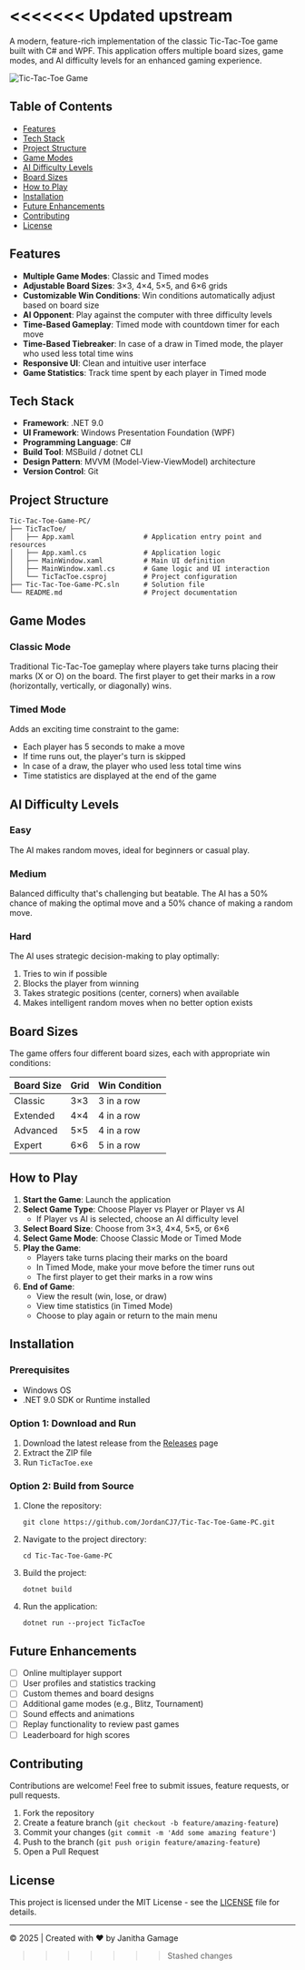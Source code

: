 
<<<<<<< Updated upstream
=======
A modern, feature-rich implementation of the classic Tic-Tac-Toe game built with C# and WPF. This application offers multiple board sizes, game modes, and AI difficulty levels for an enhanced gaming experience.

![Tic-Tac-Toe Game](https://example.com/screenshot.png) <!-- Replace with an actual screenshot -->

## Table of Contents

- [Features](#features)
- [Tech Stack](#tech-stack)
- [Project Structure](#project-structure)
- [Game Modes](#game-modes)
- [AI Difficulty Levels](#ai-difficulty-levels)
- [Board Sizes](#board-sizes)
- [How to Play](#how-to-play)
- [Installation](#installation)
- [Future Enhancements](#future-enhancements)
- [Contributing](#contributing)
- [License](#license)

## Features

- **Multiple Game Modes**: Classic and Timed modes
- **Adjustable Board Sizes**: 3×3, 4×4, 5×5, and 6×6 grids
- **Customizable Win Conditions**: Win conditions automatically adjust based on board size
- **AI Opponent**: Play against the computer with three difficulty levels
- **Time-Based Gameplay**: Timed mode with countdown timer for each move
- **Time-Based Tiebreaker**: In case of a draw in Timed mode, the player who used less total time wins
- **Responsive UI**: Clean and intuitive user interface
- **Game Statistics**: Track time spent by each player in Timed mode

## Tech Stack

- **Framework**: .NET 9.0
- **UI Framework**: Windows Presentation Foundation (WPF)
- **Programming Language**: C#
- **Build Tool**: MSBuild / dotnet CLI
- **Design Pattern**: MVVM (Model-View-ViewModel) architecture
- **Version Control**: Git

## Project Structure

```
Tic-Tac-Toe-Game-PC/
├── TicTacToe/
│   ├── App.xaml                 # Application entry point and resources
│   ├── App.xaml.cs              # Application logic
│   ├── MainWindow.xaml          # Main UI definition
│   ├── MainWindow.xaml.cs       # Game logic and UI interaction
│   └── TicTacToe.csproj         # Project configuration
├── Tic-Tac-Toe-Game-PC.sln      # Solution file
└── README.md                    # Project documentation
```

## Game Modes

### Classic Mode
Traditional Tic-Tac-Toe gameplay where players take turns placing their marks (X or O) on the board. The first player to get their marks in a row (horizontally, vertically, or diagonally) wins.

### Timed Mode
Adds an exciting time constraint to the game:
- Each player has 5 seconds to make a move
- If time runs out, the player's turn is skipped
- In case of a draw, the player who used less total time wins
- Time statistics are displayed at the end of the game

## AI Difficulty Levels

### Easy
The AI makes random moves, ideal for beginners or casual play.

### Medium
Balanced difficulty that's challenging but beatable. The AI has a 50% chance of making the optimal move and a 50% chance of making a random move.

### Hard
The AI uses strategic decision-making to play optimally:
1. Tries to win if possible
2. Blocks the player from winning
3. Takes strategic positions (center, corners) when available
4. Makes intelligent random moves when no better option exists

## Board Sizes

The game offers four different board sizes, each with appropriate win conditions:

| Board Size | Grid | Win Condition |
|------------|------|---------------|
| Classic    | 3×3  | 3 in a row    |
| Extended   | 4×4  | 4 in a row    |
| Advanced   | 5×5  | 4 in a row    |
| Expert     | 6×6  | 5 in a row    |

## How to Play

1. **Start the Game**: Launch the application
2. **Select Game Type**: Choose Player vs Player or Player vs AI
   - If Player vs AI is selected, choose an AI difficulty level
3. **Select Board Size**: Choose from 3×3, 4×4, 5×5, or 6×6
4. **Select Game Mode**: Choose Classic Mode or Timed Mode
5. **Play the Game**: 
   - Players take turns placing their marks on the board
   - In Timed Mode, make your move before the timer runs out
   - The first player to get their marks in a row wins
6. **End of Game**:
   - View the result (win, lose, or draw)
   - View time statistics (in Timed Mode)
   - Choose to play again or return to the main menu

## Installation

### Prerequisites
- Windows OS
- .NET 9.0 SDK or Runtime installed

### Option 1: Download and Run
1. Download the latest release from the [Releases](https://github.com/JordanCJ7/Tic-Tac-Toe-Game-PC/releases) page
2. Extract the ZIP file
3. Run `TicTacToe.exe`

### Option 2: Build from Source
1. Clone the repository:
   ```
   git clone https://github.com/JordanCJ7/Tic-Tac-Toe-Game-PC.git
   ```
2. Navigate to the project directory:
   ```
   cd Tic-Tac-Toe-Game-PC
   ```
3. Build the project:
   ```
   dotnet build
   ```
4. Run the application:
   ```
   dotnet run --project TicTacToe
   ```

## Future Enhancements

- [ ] Online multiplayer support
- [ ] User profiles and statistics tracking
- [ ] Custom themes and board designs
- [ ] Additional game modes (e.g., Blitz, Tournament)
- [ ] Sound effects and animations
- [ ] Replay functionality to review past games
- [ ] Leaderboard for high scores

## Contributing

Contributions are welcome! Feel free to submit issues, feature requests, or pull requests.

1. Fork the repository
2. Create a feature branch (`git checkout -b feature/amazing-feature`)
3. Commit your changes (`git commit -m 'Add some amazing feature'`)
4. Push to the branch (`git push origin feature/amazing-feature`)
5. Open a Pull Request

## License

This project is licensed under the MIT License - see the [LICENSE](LICENSE) file for details.

---

© 2025 | Created with ❤️ by Janitha Gamage
>>>>>>> Stashed changes
